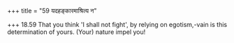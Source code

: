 +++
title = "59 यदहङ्कारमाश्रित्य न"

+++
18.59 That you think 'I shall not fight', by relying on egotism,-vain is
this determination of yours. (Your) nature impel you!
